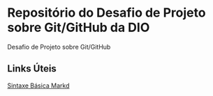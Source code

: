 # Repositório do Desafio de Projeto sobre Git/GitHub da DIO
Desafio de Projeto sobre Git/GitHub

## Links Úteis
[Sintaxe Básica Markd](https://www.markdownguide.org/basic-syntax)
